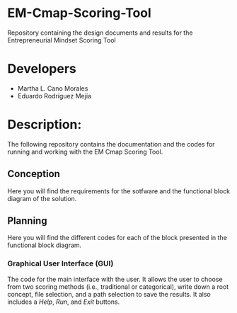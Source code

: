 # EM-Cmap-Scoring-Tool
Repository containing the design documents and results for the Entrepreneurial Mindset Scoring Tool
# Developers
- Martha L. Cano Morales
- Eduardo Rodríguez Mejía
# Description:
The following repository contains the documentation and the codes for running and working with the EM Cmap Scoring Tool.
##  Conception
Here you will find the requirements for the sotfware and the functional block diagram of the solution.
## Planning
Here you will find the different codes for each of the block presented in the functional block diagram.
### Graphical User Interface (GUI)
The code for the main interface with the user. It allows the user to choose from two scoring methods (i.e., traditional or categorical), write down a root concept, file selection, and a path selection to save the results.
It also includes a *Help*, *Run*, and *Exit* buttons.

